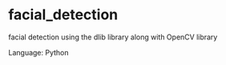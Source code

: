 # facial_detection

facial detection using the dlib library along with OpenCV library

Language: Python